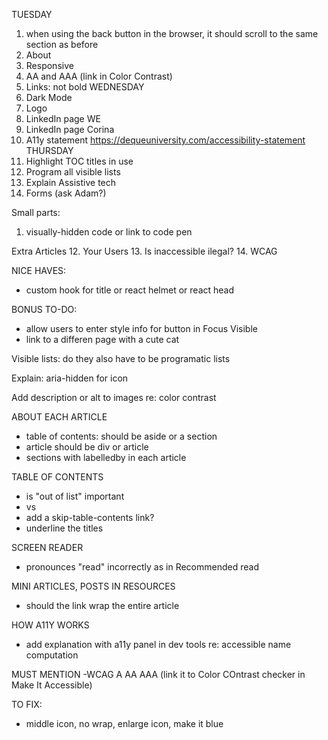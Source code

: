 TUESDAY
1. when using the back button in the browser, it should scroll to the same section as before
2. About
3. Responsive
4. AA and AAA (link in Color Contrast)
5. Links: not bold
WEDNESDAY
6. Dark Mode
8. Logo
9. LinkedIn page WE
10. LinkedIn page Corina
11. A11y statement https://dequeuniversity.com/accessibility-statement
THURSDAY
12. Highlight TOC titles in use
13. Program all visible lists
14. Explain Assistive tech
15. Forms (ask Adam?)

Small parts:
1. visually-hidden code or link to code pen

Extra Articles
12. Your Users
13. Is inaccessible ilegal?
14. WCAG


NICE HAVES:
- custom hook for title or react helmet or react head

BONUS TO-DO:
- allow users to enter style info for button in Focus Visible
- link to a differen page with a cute cat




Visible lists: do they also have to be programatic lists

Explain: aria-hidden for icon


Add description or alt to images re: color contrast



ABOUT EACH ARTICLE
- table of contents: should be aside or a section
- article should be div or article
- sections with labelledby in each article

TABLE OF CONTENTS
- is "out of list" important
- <a> vs <Link>
- add a skip-table-contents link?
- underline the titles


SCREEN READER 
- pronounces "read" incorrectly as in Recommended read

MINI ARTICLES, POSTS IN RESOURCES
- should the link wrap the entire article

HOW A11Y WORKS
- add explanation with a11y panel in dev tools re: accessible name computation

MUST MENTION
-WCAG A AA AAA (link it to Color COntrast checker in Make It Accessible)

TO FIX:
- middle icon, no wrap, enlarge icon, make it blue
